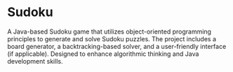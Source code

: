 # Sudoku
A Java-based Sudoku game that utilizes object-oriented programming principles to generate and solve Sudoku puzzles. The project includes a board generator, a backtracking-based solver, and a user-friendly interface (if applicable). Designed to enhance algorithmic thinking and Java development skills.
